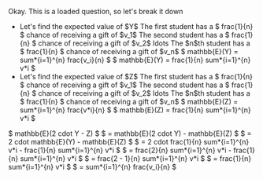 Okay. This is a loaded question, so let's break it down

<ul>
<li> Let's find the expected value of $Y$ 
The first student has a $ frac{1}{n} $ chance of receiving a gift of $v_1$ 
The second student has a $ frac{1}{n} $ chance of receiving a gift of $v_2$ 
ldots 
The $n$th student has a $ frac{1}{n} $ chance of receiving a gift of $v_n$ 
$ mathbb{E}(Y) = sum*{i=1}^{n} frac{v_i}{n} $ 
$ mathbb{E}(Y) = frac{1}{n} sum*{i=1}^{n} v*i $
	<li> Let's find the expected value of $Z$ 
The first student has a $ frac{1}{n} $ chance of receiving a gift of $v_1$ 
The second student has a $ frac{1}{n} $ chance of receiving a gift of $v_2$ 
ldots 
The $n$th student has a $ frac{1}{n} $ chance of receiving a gift of $v_n$ 
$ mathbb{E}(Z) = sum*{i=1}^{n} frac{v*i}{n} $ 
$ mathbb{E}(Z) = frac{1}{n} sum*{i=1}^{n} v*i $
</ul>
$ mathbb{E}(2 cdot Y - Z) $ 
$ = mathbb{E}(2 cdot Y) - mathbb{E}(Z) $ 
$ = 2 cdot mathbb{E}(Y) - mathbb{E}(Z) $ 
$ = 2 cdot frac{1}{n} sum*{i=1}^{n} v*i - frac{1}{n} sum*{i=1}^{n} v*i $ 
$ = frac{2}{n} sum*{i=1}^{n} v*i - frac{1}{n} sum*{i=1}^{n} v*i $ 
$ = frac{2 - 1}{n} sum*{i=1}^{n} v*i $ 
$ = frac{1}{n} sum*{i=1}^{n} v*i $ 
$ = sum*{i=1}^{n} frac{v_i}{n} $
